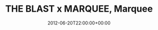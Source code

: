---
templateKey: event
guid: 08971a34-6eab-11ea-99c5-002590d1d1b0
date: 2012-06-20T22:00:00+00:00
eventTime: '10pm'
title: THE BLAST x MARQUEE, Marquee
artist: THE BLAST x MARQUEE
city: Taipei
venue: Marquee
group: LEO37
url: https://www.facebook.com/events/350506891676318/
---
